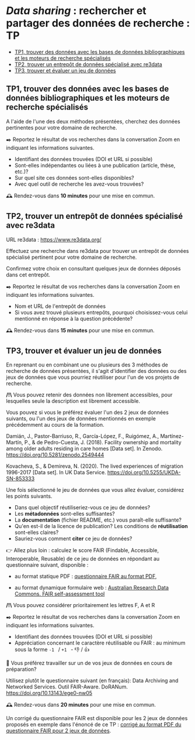 # _Data sharing_ : rechercher et partager des données de recherche : TP

<!-- MDTOC maxdepth:1 firsth1:0 numbering:0 flatten:0 bullets:1 updateOnSave:1 -->

- [TP1, trouver des données avec les bases de données bibliographiques et les moteurs de recherche spécialisés](#tp1-trouver-des-données-avec-les-bases-de-données-bibliographiques-et-les-moteurs-de-recherche-spécialisés)   
- [TP2, trouver un entrepôt de données spécialisé avec re3data](#tp2-trouver-un-entrepôt-de-données-spécialisé-avec-re3data)   
- [TP3, trouver et évaluer un jeu de données](#tp3-trouver-et-évaluer-un-jeu-de-données)   

<!-- /MDTOC -->

## TP1, trouver des données avec les bases de données bibliographiques et les moteurs de recherche spécialisés

A l'aide de l'une des deux méthodes présentées, cherchez des données pertinentes pour votre domaine de recherche.

✒️ Reportez le résultat de vos recherches dans la conversation Zoom en indiquant les informations suivantes.

* Identifiant des données trouvées (DOI et URL si possible)
* Sont-elles indépendantes ou liées à une publication (article, thèse, etc.)?
* Sur quel site ces données sont-elles disponibles?
* Avec quel outil de recherche les avez-vous trouvées?

🕰️ Rendez-vous dans **10 minutes** pour une mise en commun.

## TP2, trouver un entrepôt de données spécialisé avec re3data

URL re3data : https://www.re3data.org/

Effectuez une recherche dans re3data pour trouver un entrepôt de données spécialisé pertinent pour votre domaine de recherche.

Confirmez votre choix en consultant quelques jeux de données déposés dans cet entrepôt.

✒️ Reportez le résultat de vos recherches dans la conversation Zoom en indiquant les informations suivantes.

* Nom et URL de l'entrepôt de données
* Si vous avez trouvé plusieurs entrepôts, pourquoi choisissez-vous celui mentionné en réponse à la question précédente?

🕰️ Rendez-vous dans **15 minutes** pour une mise en commun.

## TP3, trouver et évaluer un jeu de données

En reprenant ou en combinant une ou plusieurs des 3 méthodes de recherche de données présentées, il s'agit d'identifier des données ou des jeux de données que vous pourriez réutiliser pour l'un de vos projets de recherche.

**/!\\** Vous pouvez retenir des données non librement accessibles, pour lesquelles seule la description est librement accessible.

Vous pouvez si vous le préférez évaluer l'un des 2 jeux de données suivants, ou l'un des jeux de données mentionnés en exemple précédemment au cours de la formation.

Damián, J., Pastor-Barriuso, R., García-López, F., Ruigómez, A., Martínez-Martín, P., & de Pedro-Cuesta, J. (2018). Facility ownership and mortality among older adults residing in care homes [Data set]. In Zenodo. https://doi.org/10.5281/zenodo.2549444

Kovacheva, S., & Demireva, N. (2020). The lived experiences of migration 1996-2017 [Data set]. In UK Data Service. https://doi.org/10.5255/UKDA-SN-853333

Une fois sélectionné le jeu de données que vous allez évaluer, considérez les points suivants.

* Dans quel objectif réutiliseriez-vous ce jeu de données?
* Les **métadonnées** sont-elles suffisantes?
* La **documentation** (fichier README, etc.) vous paraît-elle suffisante?
* Qu'en est-il de la licence de publication? Les conditions de **réutilisation** sont-elles claires?
* Sauriez-vous comment **citer** ce jeu de données?

👉 Allez plus loin : calculez le score FAIR (Findable, Accessible, Interoperable, Reusable) de ce jeu de données en répondant au questionnaire suivant, disponible :

* au format statique PDF : [questionnaire FAIR au format PDF](https://github.com/fflamerie/ED_datasharing/blob/master/content/ED_datasharing_FAIR_QUEST.pdf),

* au format dynamique formulaire web : [Australian Research Data Commons. FAIR self-assessment tool](https://ardc.edu.au/resources/working-with-data/fair-data/fair-self-assessment-tool/)

**/!\\** Vous pouvez considérer prioritairement les lettres F, A et R

✒️ Reportez le résultat de vos recherches dans la conversation Zoom en indiquant les informations suivantes.

* Identifiant des données trouvées (DOI et URL si possible)
* Appréciation concernant le caractère réutilisable ou FAIR : au minimum sous la forme `-1 ` / `+1 ` - 👎 / 👍

🚧 Vous préférez travailler sur un de vos jeux de données en cours de préparation?

Utilisez plutôt le questionnaire suivant (en français):  Data Archiving and Networked Services. Outil FAIR-Aware. DoRANum. https://doi.org/10.13143/ege0-nw05

🕰️ Rendez-vous dans **20 minutes** pour une mise en commun.

Un corrigé du questionnaire FAIR est disponible pour les 2 jeux de données proposés en exemple dans l'énoncé de ce TP : [corrigé au format PDF du questionnaire FAIR pour 2 jeux de données](https://github.com/fflamerie/ED_datasharing/blob/master/content/ED_datasharing_FAIR_COR.pdf).
